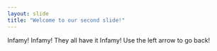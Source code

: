 ```yaml
---
layout: slide
title: "Welcome to our second slide!"
---
```

Infamy! Infamy! They all have it Infamy!
Use the left arrow to go back!
